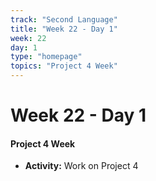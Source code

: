 ```yaml
---
track: "Second Language"
title: "Week 22 - Day 1"
week: 22
day: 1
type: "homepage"
topics: "Project 4 Week"
---
```



# Week 22 - Day 1

#### Project 4 Week

- **Activity:** Work on Project 4